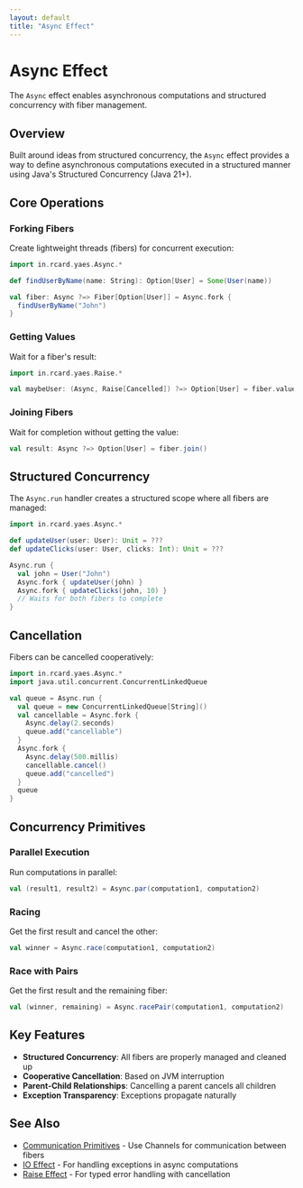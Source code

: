```yaml
---
layout: default
title: "Async Effect"
---
```


# Async Effect

The `Async` effect enables asynchronous computations and structured concurrency with fiber management.

## Overview

Built around ideas from structured concurrency, the `Async` effect provides a way to define asynchronous computations executed in a structured manner using Java's Structured Concurrency (Java 21+).

## Core Operations

### Forking Fibers

Create lightweight threads (fibers) for concurrent execution:

```scala
import in.rcard.yaes.Async.*

def findUserByName(name: String): Option[User] = Some(User(name))

val fiber: Async ?=> Fiber[Option[User]] = Async.fork { 
  findUserByName("John") 
}
```

### Getting Values

Wait for a fiber's result:

```scala
import in.rcard.yaes.Raise.*

val maybeUser: (Async, Raise[Cancelled]) ?=> Option[User] = fiber.value
```

### Joining Fibers

Wait for completion without getting the value:

```scala
val result: Async ?=> Option[User] = fiber.join()
```

## Structured Concurrency

The `Async.run` handler creates a structured scope where all fibers are managed:

```scala
import in.rcard.yaes.Async.*

def updateUser(user: User): Unit = ???
def updateClicks(user: User, clicks: Int): Unit = ???

Async.run {
  val john = User("John")
  Async.fork { updateUser(john) }
  Async.fork { updateClicks(john, 10) }
  // Waits for both fibers to complete
}
```

## Cancellation

Fibers can be cancelled cooperatively:

```scala
import in.rcard.yaes.Async.*
import java.util.concurrent.ConcurrentLinkedQueue

val queue = Async.run {
  val queue = new ConcurrentLinkedQueue[String]()
  val cancellable = Async.fork {
    Async.delay(2.seconds)
    queue.add("cancellable")
  }
  Async.fork {
    Async.delay(500.millis)
    cancellable.cancel()
    queue.add("cancelled")
  }
  queue
}
```

## Concurrency Primitives

### Parallel Execution

Run computations in parallel:

```scala
val (result1, result2) = Async.par(computation1, computation2)
```

### Racing

Get the first result and cancel the other:

```scala
val winner = Async.race(computation1, computation2)
```

### Race with Pairs

Get the first result and the remaining fiber:

```scala
val (winner, remaining) = Async.racePair(computation1, computation2)
```

## Key Features

- **Structured Concurrency**: All fibers are properly managed and cleaned up
- **Cooperative Cancellation**: Based on JVM interruption
- **Parent-Child Relationships**: Cancelling a parent cancels all children
- **Exception Transparency**: Exceptions propagate naturally

## See Also

- [Communication Primitives](../communication-primitives.html) - Use Channels for communication between fibers
- [IO Effect](io.html) - For handling exceptions in async computations
- [Raise Effect](raise.html) - For typed error handling with cancellation
